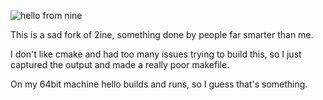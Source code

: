 ![hello from nine](https://github.com/neozeed/nine/assets/9031439/2ce26e34-c1f8-4178-b67f-f6d7189f0d6f)

This is a sad fork of 2ine, something done by people far smarter than me.

I don't like cmake and had too many issues trying to build this,
so I just captured the output and made a really poor makefile.

On my 64bit machine hello builds and runs, so I guess that's something.

